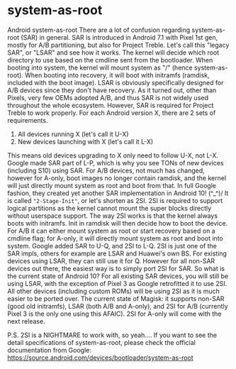 # system-as-root
Android system-as-root
There are a lot of confusion regarding system-as-root (SAR) in general. SAR is introduced in Android 7.1 with Pixel 1st gen, mostly for A/B partitioning, but also for Project Treble. Let's call this "legacy SAR", or "LSAR" and see how it works.
The kernel will decide which root directory to use based on the cmdline sent from the bootloader. When booting into system, the kernel will mount system as "/" (hence system-as-root). When booting into recovery, it will boot with initramfs (ramdisk, included with the boot image).
LSAR is obviously specifically designed for A/B devices since they don't have recovery. As it turned out, other than Pixels, very few OEMs adopted A/B, and thus SAR is not widely used throughout the whole ecosystem. However, SAR is required for Project Treble to work properly.
For each Android version X, there are 2 sets of requirements.
1. All devices running X (let's call it U-X)
2. New devices launching with X (let's call it L-X)

This means old devices upgrading to X only need to follow U-X, not L-X.
Google made SAR part of L-P, which is why you see TONs of new devices (including S10) using SAR. For A/B devices, not much has changed, however for A-only, boot images no longer contain ramdisk, and the kernel will just directly mount system as root and boot from that.
In full Google fashion, they created yet another SAR implementation in Android 10!  \(^_^)/
It is called `"2-Stage-Init"`, or let's shorten as 2SI. 2SI is required to support logical partitions as the kernel cannot mount the super blocks directly without userspace support.
The way 2SI works is that the kernel always boots with initramfs. Init in ramdisk will then decide how to boot the device. For A/B it can either mount system as root or start recovery based on a cmdline flag; for A-only, it will directly mount system as root and boot into system.
Google added SAR to U-Q, and 2SI to L-Q. 2SI is just one of the SAR impls, others for example are LSAR and Huawei's own BS. For existing devices using LSAR, they can still use it for Q. However for all non-SAR devices out there, the easiest way is to simply port 2SI for SAR.
So what is the current state of Android 10? For all existing SAR devices, you will still be using LSAR, with the exception of Pixel 3 as Google retrofitted it to use 2SI. All other devices (including custom ROMs) will be using 2SI as it is much easier to be ported over.
The current state of Magisk: it supports non-SAR (good old initramfs), LSAR (both A/B and A-only), and 2SI for A/B (currently Pixel 3 is the only one using this AFAIC). 2SI for A-only will come with the next release.

P.S. 2SI is a NIGHTMARE to work with, so yeah....
If you want to see the detail specifications of system-as-root, please check the official documentation from Google:
https://source.android.com/devices/bootloader/system-as-root
